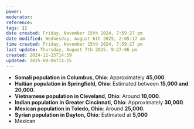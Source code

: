 ```yaml
---
power: 
moderator: 
reference: 
tags: []
date created: Friday, November 15th 2024, 7:59:27 pm
date modified: Wednesday, August 6th 2025, 2:05:17 am
time created: Friday, November 15th 2024, 7:59:27 pm
last update: Thursday, August 7th 2025, 9:27:06 pm
created: 2024-11-15T14:59
updated: 2025-08-06T14:15
---
```

 - **Somali population in Columbus, Ohio**: Approximately **45,000**.
- **Haitian population in Springfield, Ohio**: Estimated between **15,000 and 20,000**.
- **Vietnamese population in Cleveland, Ohio**: Around **10,000**.
- **Indian population in Greater Cincinnati, Ohio**: Approximately **30,000**.
- **Mexican population in Toledo, Ohio**: Around **25,000**.
- **Syrian population in Dayton, Ohio**: Estimated at **5,000**
- Mexican
